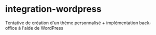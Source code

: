 # integration-wordpress
Tentative de création d'un thème personnalisé + implémentation back-office à l'aide de WordPress

